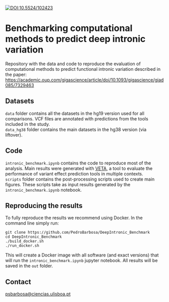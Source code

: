[![DOI:10.5524/102423](http://img.shields.io/badge/DOI-10.5524/102423-46923C.svg)](http://dx.doi.org/10.5524/102423)

# Benchmarking computational methods to predict deep intronic variation

Repository with the data and code to reproduce the evaluation of computational methods to predict functional intronic variation described in the paper:
https://academic.oup.com/gigascience/article/doi/10.1093/gigascience/giad085/7329463

## Datasets
`data` folder contains all the datasets in the hg19 version used for all comparisons. VCF files are annotated with predictions from the tools included in the study.\
`data_hg38` folder contains the main datasets in the hg38 version (via liftover). 

## Code
`intronic_benchmark.ipynb` contains the code to reproduce most of the analysis. Main results were generated with [VETA](https://github.com/PedroBarbosa/VETA), a tool to evaluate the performance of variant effect prediction tools in multiple contexts.\
`scripts` folder contains the post-processing scripts used to create main figures. These scripts take as input results generated by the `intronic_benchmark.ipynb` notebook.

## Reproducing the results
To fully reproduce the results we recommend using Docker. In the command line simply run:
```
git clone https://github.com/PedroBarbosa/DeepIntronic_Benchmark
cd DeepIntronic_Benchmark
./build_docker.sh
./run_docker.sh
```

This will create a Docker image with all software (and exact versions) that will run the `intronic_benchmark.ipynb` jupyter notebook. All results will be saved in the `out` folder.

## Contact
psbarbosa@ciencias.ulisboa.pt
